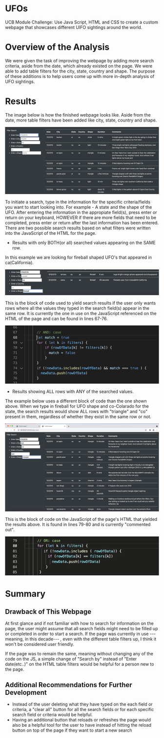 # UFOs
UCB Module Challenge: Use Java Script, HTML and CSS to create a custom webpage that showcases different UIFO sightings around the world.

# Overview of the Analysis

We were given the task of improving the webpage by adding more search criteria, aside from the date, which already existed on the page. We were able to add table filters for the city, state, country and shape. The purpose of these additions is to help users come up with more in-depth analysis of UFO sightings. 

# Results

The image below is how the finished webpage looks like. Aside from the date, more table filters have been added like city, state, country and shape.

![UFO_sightings](resources/ufo_sightings.png)

To initiate a search, type in the information for the specific criteria/fields you want to start looking into. For example - A state and the shape of the UFO. After entering the information in the appropiate field(s), press enter or return on your keyboard, HOWEVER if there are more fields that need to be completed, press enter or return after the last information has been entered. There are two possible search results based on what filters were written into the JavaScript of the HTML for the page.

* Results with only BOTH(or all) searched values appearing on the SAME row.

 In this example we are looking for fireball shaped UFO's that appeared in ca(California).

![Fireballs_in_California](resources/ca_fireballs.png)

This is the block of code used to yield search results if the user only wants rows where all the values they typed in the     search field(s) appear in the same row. It is currently the one in use on the JavaScript referenced on the HTML of the page and can be found in lines 67-76.     

![And_Case_Filter](resources/and_case.png)

* Results showing ALL rows with ANY of the searched values.

The example below uses a different block of code than the one shown above. When we type in fireball for UFO shape and co-Colarado for the state, the search results would show ALL rows with "triangle" and "co" present in them, regardless of whether they exist in the same row or not.

![Triangles_or_Colorado](resources/co_triangles.png)

This is the block of code on the JavaScript of the page's HTML that yielded the results above. It is found in lines 79-80 and is currently "commented out".

![Or_Case_Filter](resources/or_case.png)

# Summary

## Drawback of This Webpage
At first glance and if not familiar with how to search for information on the page, the user might assume that all search fields might need to be filled up or completed in order to start a search. If the page was currently in use ---meaning, in this decade--- , even with the different table filters up, I think it won't be considered user friendly.

If the page was to remain the same, meaning without changing any of the code on the JS, a simple change of "Search by" instead of "Enter date(etc..)" on the HTML table filters would be helpful for a person new to the page. 

## Additional Recommendations for Further Development
* Instead of the user deleting what they have typed on the each field or criteria, a "clear all" button for all the search fields or for each specific search field or criteria would be helpful.
* Having an additional button that reloads or refreshes the page would also be a helpful tool for the user to have instead of hitting the reload button on top of the page if they want to start a new search
